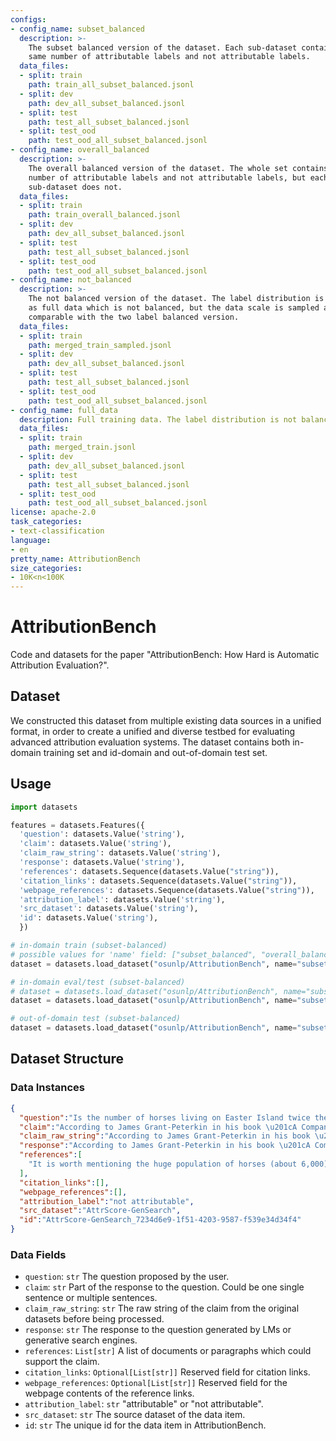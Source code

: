 ```yaml
---
configs:
- config_name: subset_balanced
  description: >-
    The subset balanced version of the dataset. Each sub-dataset contains the
    same number of attributable labels and not attributable labels.
  data_files:
  - split: train
    path: train_all_subset_balanced.jsonl
  - split: dev
    path: dev_all_subset_balanced.jsonl
  - split: test
    path: test_all_subset_balanced.jsonl
  - split: test_ood
    path: test_ood_all_subset_balanced.jsonl
- config_name: overall_balanced
  description: >-
    The overall balanced version of the dataset. The whole set contains the same
    number of attributable labels and not attributable labels, but each
    sub-dataset does not.
  data_files:
  - split: train
    path: train_overall_balanced.jsonl
  - split: dev
    path: dev_all_subset_balanced.jsonl
  - split: test
    path: test_all_subset_balanced.jsonl
  - split: test_ood
    path: test_ood_all_subset_balanced.jsonl
- config_name: not_balanced
  description: >-
    The not balanced version of the dataset. The label distribution is the same
    as full data which is not balanced, but the data scale is sampled as
    comparable with the two label balanced version.
  data_files:
  - split: train
    path: merged_train_sampled.jsonl
  - split: dev
    path: dev_all_subset_balanced.jsonl
  - split: test
    path: test_all_subset_balanced.jsonl
  - split: test_ood
    path: test_ood_all_subset_balanced.jsonl
- config_name: full_data
  description: Full training data. The label distribution is not balanced.
  data_files:
  - split: train
    path: merged_train.jsonl
  - split: dev
    path: dev_all_subset_balanced.jsonl
  - split: test
    path: test_all_subset_balanced.jsonl
  - split: test_ood
    path: test_ood_all_subset_balanced.jsonl
license: apache-2.0
task_categories:
- text-classification
language:
- en
pretty_name: AttributionBench
size_categories:
- 10K<n<100K
---
```


# AttributionBench
Code and datasets for the paper "AttributionBench: How Hard is Automatic Attribution Evaluation?".

## Dataset
We constructed this dataset from multiple existing data sources in a unified format, in order to create a unified and diverse testbed for evaluating advanced attribution evaluation systems. The dataset contains both in-domain training set and id-domain and out-of-domain test set.

## Usage
```python
import datasets

features = datasets.Features({
  'question': datasets.Value('string'),
  'claim': datasets.Value('string'),
  'claim_raw_string': datasets.Value('string'),
  'response': datasets.Value('string'),
  'references': datasets.Sequence(datasets.Value("string")),
  'citation_links': datasets.Sequence(datasets.Value("string")),
  'webpage_references': datasets.Sequence(datasets.Value("string")),
  'attribution_label': datasets.Value('string'),
  'src_dataset': datasets.Value('string'),
  'id': datasets.Value('string'),
  })

# in-domain train (subset-balanced)
# possible values for 'name' field: ["subset_balanced", "overall_balanced", "not_balanced", "full_data"]
dataset = datasets.load_dataset("osunlp/AttributionBench", name="subset_balanced", split="train", features=features)

# in-domain eval/test (subset-balanced)
# dataset = datasets.load_dataset("osunlp/AttributionBench", name="subset_balanced", split="test", features=features)
dataset = datasets.load_dataset("osunlp/AttributionBench", name="subset_balanced", split="test", features=features)

# out-of-domain test (subset-balanced)
dataset = datasets.load_dataset("osunlp/AttributionBench", name="subset_balanced", split="test_ood", features=features)
```

## Dataset Structure
### Data Instances
```json
{
  "question":"Is the number of horses living on Easter Island twice the number of people?",
  "claim":"According to James Grant-Peterkin in his book \u201cA Companion to Easter Island\u201d, there are almost 3,000 horses on Easter Island. However, locals often claim that they have more horses than people. The population of Easter Island is about 6,000 inhabitants. So it seems that the number of horses living on Easter Island is not twice the number of people.",
  "claim_raw_string":"According to James Grant-Peterkin in his book \u201cA Companion to Easter Island\u201d, there are almost 3,000 horses on Easter Island. However, locals often claim that they have more horses than people. The population of Easter Island is about 6,000 inhabitants. So it seems that the number of horses living on Easter Island is not twice the number of people.",
  "response":"According to James Grant-Peterkin in his book \u201cA Companion to Easter Island\u201d, there are almost 3,000 horses on Easter Island. However, locals often claim that they have more horses than people. The population of Easter Island is about 6,000 inhabitants. So it seems that the number of horses living on Easter Island is not twice the number of people.",
  "references":[
    "It is worth mentioning the huge population of horses (about 6,000) that already outnumber people and roam free on the island."
  ],
  "citation_links":[],
  "webpage_references":[],
  "attribution_label":"not attributable",
  "src_dataset":"AttrScore-GenSearch",
  "id":"AttrScore-GenSearch_7234d6e9-1f51-4203-9587-f539e34d34f4"
}
```
### Data Fields
- ```question```: ```str``` The question proposed by the user.
- ```claim```: ```str``` Part of the response to the question. Could be one single sentence or multiple sentences.
- ```claim_raw_string```: ```str``` The raw string of the claim from the original datasets before being processed.
- ```response```: ```str``` The response to the question generated by LMs or generative search engines.
- ```references```: ```List[str]``` A list of documents or paragraphs which could support the claim.
- ```citation_links```: ```Optional[List[str]]``` Reserved field for citation links.
- ```webpage_references```: ```Optional[List[str]]``` Reserved field for the webpage contents of the reference links.
- ```attribution_label```: ```str``` "attributable" or "not attributable".
- ```src_dataset```: ```str``` The source dataset of the data item.
- ```id```: ```str``` The unique id for the data item in AttributionBench.